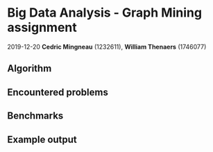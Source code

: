 # Big Data Analysis - Graph Mining assignment

2019-12-20 **Cedric Mingneau** (1232611), **William Thenaers** (1746077)

## Algorithm



## Encountered problems



## Benchmarks



## Example output
